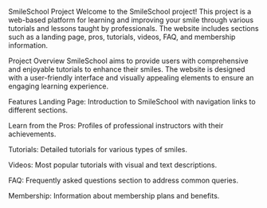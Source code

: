 SmileSchool Project
Welcome to the SmileSchool project! This project is a web-based platform for learning and improving your smile through various tutorials and lessons taught by professionals. The website includes sections such as a landing page, pros, tutorials, videos, FAQ, and membership information.


Project Overview
SmileSchool aims to provide users with comprehensive and enjoyable tutorials to enhance their smiles. The website is designed with a user-friendly interface and visually appealing elements to ensure an engaging learning experience.

Features
Landing Page: Introduction to SmileSchool with navigation links to different sections.

Learn from the Pros: Profiles of professional instructors with their achievements.

Tutorials: Detailed tutorials for various types of smiles.

Videos: Most popular tutorials with visual and text descriptions.

FAQ: Frequently asked questions section to address common queries.

Membership: Information about membership plans and benefits.